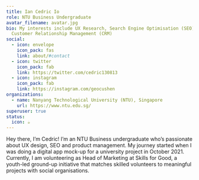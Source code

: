 ```yaml
---
title: Ian Cedric Io
role: NTU Business Undergraduate
avatar_filename: avatar.jpg
bio: My interests include UX Research, Search Engine Optimisation (SEO) and
  Customer Relationship Management (CRM)
social:
  - icon: envelope
    icon_pack: fas
    link: about/#contact
  - icon: twitter
    icon_pack: fab
    link: https://twitter.com/cedric130813
  - icon: instagram
    icon_pack: fab
    link: https://instagram.com/geocushen
organizations:
  - name: Nanyang Technological University (NTU), Singapore
    url: https://www.ntu.edu.sg/
superuser: true
status:
  icon: ☕️
---
```

Hey there, I’m Cedric! I’m an NTU Business undergraduate who’s passionate about UX design, SEO and product management. My journey started when I was doing a digital app mock-up for a university project in October 2021. Currently, I am volunteering as Head of Marketing at Skills for Good, a youth-led ground-up initiative that matches skilled volunteers to meaningful projects with social organisations.